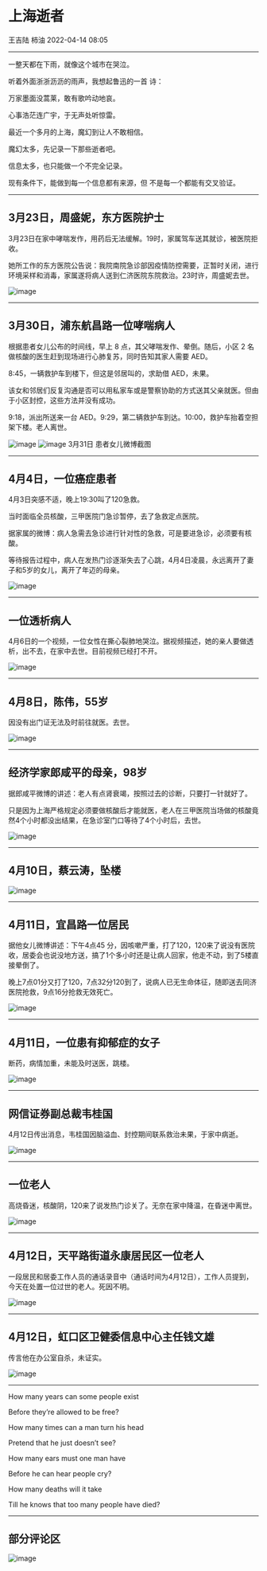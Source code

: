 # 上海逝者

王吉陆 柿油 2022-04-14 08:05

---

一整天都在下雨，就像这个城市在哭泣。

听着外面浙浙沥沥的雨声，我想起鲁迅的一首
诗：

万家墨面没蒿莱，敢有歌吟动地哀。

心事浩茫连广宇，于无声处听惊雷。

最近一个多月的上海，魔幻到让人不敢相信。

魔幻太多，先记录一下那些逝者吧。

信息太多，也只能做一个不完全记录。

现有条件下，能做到每一个信息都有来源，但
不是每一个都能有交叉验证。

---

## 3月23日，周盛妮，东方医院护士

3月23日在家中哮喘发作，用药后无法缓解。19时，家属驾车送其就诊，被医院拒收。

她所工作的东方医院公告说：我院南院急诊部因疫情防控需要，正暂时关闭，进行环境采样和消毒，家属遂将病人送到仁济医院东院救治。23时许，周盛妮去世。

![image](https://github.com/MyWashingMachineIsBroken/Shanghai-Memorandum-2022/blob/main/imgs/shanghaishizhe/1.jpg)

---

## 3月30日，浦东航昌路一位哮喘病人

根据患者女儿公布的时间线，早上 8 点，其父哮喘发作、晕倒。随后，小区 2 名做核酸的医生赶到现场进行心肺复苏，同时告知其家人需要 AED。

8:45，一辆救护车到楼下，但这是邻居叫的，求助借 AED，未果。

该女和邻居们反复沟通是否可以用私家车或是警察协助的方式送其父亲就医。但由于小区封控，这些方法并没有成功。

9:18，派出所送来一台 AED。9:29，第二辆救护车到达。10:00，救护车抬着空担架下楼。老人离世。

![image](https://github.com/MyWashingMachineIsBroken/Shanghai-Memorandum-2022/blob/main/imgs/shanghaishizhe/2.png)
![image](https://github.com/MyWashingMachineIsBroken/Shanghai-Memorandum-2022/blob/main/imgs/shanghaishizhe/3.png)
3月31日 患者女儿微博截图

---

## 4月4日，一位癌症患者

4月3日突感不适，晚上19:30叫了120急救。

当时面临全员核酸，三甲医院门急诊暂停，去了急救定点医院。

据家属的微博：病人急需去急诊进行针对性的急救，可是要进急诊，必须要有核酸。

等待报告过程中，病人在发热门诊逐渐失去了心跳，4月4日凌晨，永远离开了妻子和5岁的女儿，离开了年迈的母亲。

![image](https://github.com/MyWashingMachineIsBroken/Shanghai-Memorandum-2022/blob/main/imgs/shanghaishizhe/4.jpg)

---

## 一位透析病人

4月6日的一个视频，一位女性在撕心裂肺地哭泣。据视频描述，她的亲人要做透析，出不去，在家中去世。目前视频已经打不开。

![image](https://github.com/MyWashingMachineIsBroken/Shanghai-Memorandum-2022/blob/main/imgs/shanghaishizhe/5.jpg)

---

## 4月8日，陈伟，55岁

因没有出门证无法及时前往就医。去世。

![image](https://github.com/MyWashingMachineIsBroken/Shanghai-Memorandum-2022/blob/main/imgs/shanghaishizhe/6.jpg)

---

## 经济学家郎咸平的母亲，98岁

据郎咸平微博的讲述：老人有点肾衰竭，按照过去的诊断，只要打一针就好了。

只是因为上海严格规定必须要做核酸后才能就医，老人在三甲医院当场做的核酸竟然4个小时都没出结果，在急诊室门口等待了4个小时后，去世。

![image](https://github.com/MyWashingMachineIsBroken/Shanghai-Memorandum-2022/blob/main/imgs/shanghaishizhe/7.jpg)

---

## 4月10日，蔡云涛，坠楼

![image](https://github.com/MyWashingMachineIsBroken/Shanghai-Memorandum-2022/blob/main/imgs/shanghaishizhe/8.jpg)

---

## 4月11日，宜昌路一位居民

据他女儿微博讲述：下午4点45 分，因咳嗽严重，打了120，120来了说没有医院收，居委会也说没地方送，搞了1个多小时还是让病人回家，他走不动，到了5楼直接晕倒了。

晚上7点01分又打了120，7点32分120到了，说病人已无生命体征，随即送去同济医院抢救，9点16分抢救无效死亡。

![image](https://github.com/MyWashingMachineIsBroken/Shanghai-Memorandum-2022/blob/main/imgs/shanghaishizhe/9.jpg)

---

## 4月11日，一位患有抑郁症的女子

断药，病情加重，未能及时送医，跳楼。

![image](https://github.com/MyWashingMachineIsBroken/Shanghai-Memorandum-2022/blob/main/imgs/shanghaishizhe/10.jpg)

---

## 网信证券副总裁韦桂国

4月12日传出消息，韦桂国因脑溢血、封控期间联系救治未果，于家中病逝。

![image](https://github.com/MyWashingMachineIsBroken/Shanghai-Memorandum-2022/blob/main/imgs/shanghaishizhe/11.jpg)

---

## 一位老人

高烧昏迷，核酸阴，120来了说发热门诊关了。无奈在家中降温，在昏迷中离世。

![image](https://github.com/MyWashingMachineIsBroken/Shanghai-Memorandum-2022/blob/main/imgs/shanghaishizhe/12.jpg)

---

## 4月12日，天平路街道永康居民区一位老人

一段居民和居委工作人员的通话录音中（通话时间为4月12日），工作人员提到，今天在处置一位过世的老人。死因不明。

![image](https://github.com/MyWashingMachineIsBroken/Shanghai-Memorandum-2022/blob/main/imgs/shanghaishizhe/13.jpg)

---

## 4月12日，虹口区卫健委信息中心主任钱文雄

传言他在办公室自杀，未证实。

![image](https://github.com/MyWashingMachineIsBroken/Shanghai-Memorandum-2022/blob/main/imgs/shanghaishizhe/14.jpg)

---

How many years can some people exist 

Before they’re allowed to be free? 

How many times can a man turn his head 

Pretend that he just doesn’t see?

How many ears must one man have

Before he can hear people cry?

How many deaths will it take

Till he knows that too many people have died?

---

## 部分评论区

![image](https://github.com/MyWashingMachineIsBroken/Shanghai-Memorandum-2022/blob/main/imgs/shanghaishizhe/15.jpg)